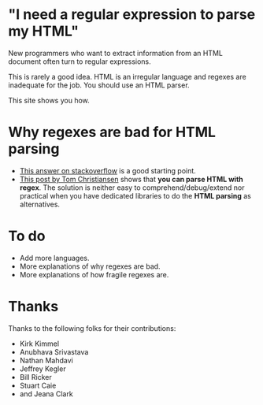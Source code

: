 # "I need a regular expression to parse my HTML"

New programmers who want to extract information from an HTML document
often turn to regular expressions.

This is rarely a good idea.  HTML is an irregular language and regexes
are inadequate for the job.  You should use an HTML parser.

This site shows you how.

# Why **regexes** are bad for **HTML parsing**

* [This answer on stackoverflow](http://stackoverflow.com/questions/1732348/regex-match-open-tags-except-xhtml-self-contained-tags/1732454#1732454) is a good starting point.
* [This post by Tom Christiansen](http://stackoverflow.com/questions/4231382/regular-expression-pattern-not-matching-anywhere-in-string/4234491#4234491) shows that **you can parse HTML with regex**. The solution is neither easy to comprehend/debug/extend nor practical when you have dedicated libraries to do the **HTML parsing** as alternatives.



# To do

* Add more languages.
* More explanations of why regexes are bad.
* More explanations of how fragile regexes are.

# Thanks

Thanks to the following folks for their contributions:

* Kirk Kimmel
* Anubhava Srivastava
* Nathan Mahdavi
* Jeffrey Kegler
* Bill Ricker
* Stuart Caie
* and Jeana Clark
